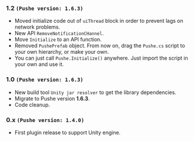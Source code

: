 ### 1.2 `(Pushe version: 1.6.3)`

* Moved initialize code out of `uiThread` block in order to prevent lags on network problems.
* New API `RemoveNotificationCHannel`.
* Move `Initialize` to an API function.
* Removed `PushePrefab` object. From now on, drag the `Pushe.cs` script to your own hierarchy, or make your own.
* You can just call `Pushe.Initialize()` anywhere. Just import the script in your own and use it.

### 1.0 `(Pushe version: 1.6.3)`

* New build tool `Unity jar resolver` to get the library dependencies.
* Migrate to Pushe version **1.6.3**.
* Code cleanup.

### 0.x `(Pushe version: 1.4.0)`

* First plugin release to support Unity engine.
